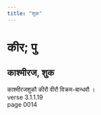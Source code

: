 ```yaml
---
title: "शुक"
---
```


# कीर; पु
## काश्मीरज, शुक
काश्मीरजशुकौ कीरौ वीरौ विक्रम-बान्धवौ ।<br />verse 3.1.1.19<br />page 0014

